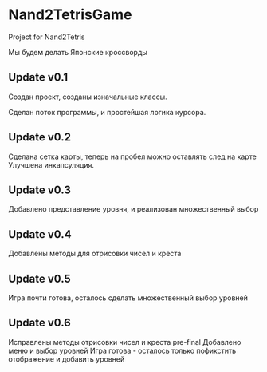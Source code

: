 # Nand2TetrisGame
Project for Nand2Tetris

Мы будем делать Японские кроссворды

## Update v0.1
Создан проект, созданы изначальные классы.

Сделан поток программы, и простейшая логика курсора.

## Update v0.2
Сделана сетка карты, теперь на пробел можно оставлять след на карте
Улучшена инкапсуляция.

## Update v0.3 
Добавлено представление уровня, и реализован множественный выбор

## Update v0.4 
Добавлены методы для отрисовки чисел и креста

## Update v0.5
Игра почти готова, осталось сделать множественный выбор уровней

## Update v0.6
Исправлены методы отрисовки чисел и креста
pre-final
Добавлено меню и выбор уровней
Игра готова - осталось только пофикстить отображение и добавить уровней

